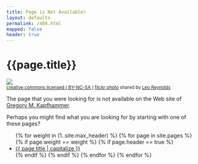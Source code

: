 ```yaml
---
title: Page is Not Available!
layout: defaults
permalink: /404.html
mapped: false
header: true
---
```


# {{page.title}} 

<a title="Question Mark" href="http://flickr.com/photos/lwr/13421955434"><img class="img-responsive-tight" src="http://farm8.static.flickr.com/7097/13421955434_f039866d16_z.jpg" /></a><br /><small><a href="http://creativecommons.org/licenses/by-nc-sa/2.0/">creative commons licensed ( BY-NC-SA )</a> <a title="Question Mark" href="http://flickr.com/photos/lwr/13421955434">flickr photo</a> shared by <a href="http://flickr.com/people/lwr">Leo Reynolds</a></small>

The page that you were looking for is not available on the Web site of [Gregory M. Kapfhammer]({{site.baseurl}}).

Perhaps you might find what you are looking for by starting with one of these pages?

<ul class="fa-ul">
{% for weight in (1..site.max_header) %} {% for page in site.pages %} {% if page.weight == weight %} {% if page.header == true %}
<li><i class="fa-li fa fa-arrow-right"></i><a class="major" href="{{site.baseurl}}{{page.url | remove_first:'/'}}">{{ page.title | capitalize }}</a> </li>
</li>
{% endif %} {% endif %} {% endfor %} {% endfor %}
</ul>
